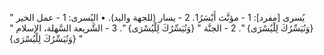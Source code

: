 ‌يُسرى [مفرد]:
1 - مؤنَّث أَيْسَرُ1.
2 - يسار (للجهة واليد).
• اليُسرى:
1 - عمل الخير " {وَنُيَسِّرُكَ لِلْيُسْرَى} ".
2 - الجنَّة " {وَنُيَسِّرُكَ لِلْيُسْرَى} ".
3 - الشَّريعة السَّهلة، الإسلام " {وَنُيَسِّرُكَ لِلْيُسْرَى} "